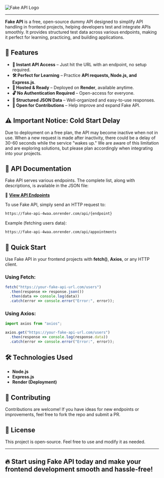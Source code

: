 ![Fake API Logo](https://github.com/rax-2/Fake-API/blob/main/public/assets/Fake_API_logo.png?raw=true)

<!-- # Fake API 🚀 -->
---
**Fake API** is a free, open-source dummy API designed to simplify API handling in frontend projects, helping developers test and integrate APIs smoothly. It provides structured test data across various endpoints, making it perfect for learning, practicing, and building applications.  

## 🌟 Features  

- **🚀 Instant API Access** – Just hit the URL with an endpoint, no setup required.  
- **🛠️ Perfect for Learning** – Practice **API requests, Node.js, and Express.js**.  
- **📡 Hosted & Ready** – Deployed on **Render**, available anytime.  
- **🔓 No Authentication Required** – Open-access for everyone.  
- **📂 Structured JSON Data** – Well-organized and easy-to-use responses.  
- **🤝 Open for Contributions** – Help improve and expand Fake API.

  
## ⚠️ Important Notice: Cold Start Delay

Due to deployment on a free plan, the API may become inactive when not in use. When a new request is made after inactivity, there could be a delay of 30-60 seconds while the service "wakes up." We are aware of this limitation and are exploring solutions, but please plan accordingly when integrating into your projects.

## 📌 API Documentation  

Fake API serves various endpoints. The complete list, along with descriptions, is available in the JSON file:  

📄 **[View API Endpoints](https://github.com/rax-2/Fake-API/blob/main/apis.json)**  

To use Fake API, simply send an HTTP request to:  

```bash
https://fake-api-4waa.onrender.com/api/{endpoint}
```

Example (fetching users data):  

```bash
https://fake-api-4waa.onrender.com/api/appointments
```

## 🚀 Quick Start  

Use Fake API in your frontend projects with **fetch()**, **Axios**, or any HTTP client.  

### Using Fetch:  

```js
fetch("https://your-fake-api-url.com/users")
  .then(response => response.json())
  .then(data => console.log(data))
  .catch(error => console.error("Error:", error));
```

### Using Axios:  

```js
import axios from "axios";

axios.get("https://your-fake-api-url.com/users")
  .then(response => console.log(response.data))
  .catch(error => console.error("Error:", error));
```

## 🛠️ Technologies Used  

- **Node.js**  
- **Express.js**  
- **Render (Deployment)**  

## 🤝 Contributing  

Contributions are welcome! If you have ideas for new endpoints or improvements, feel free to fork the repo and submit a PR.  

## 📜 License  

This project is open-source. Feel free to use and modify it as needed.  


---
🔥 **Start using Fake API today and make your frontend development smooth and hassle-free!**  
---
